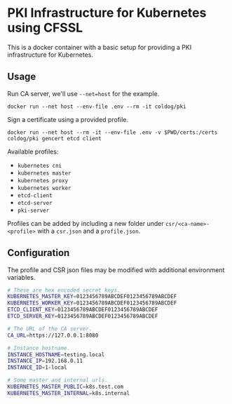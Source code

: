 # PKI Infrastructure for Kubernetes using CFSSL

This is a docker container with a basic setup for providing a PKI infrastructure for Kubernetes.

## Usage

Run CA server, we'll use `--net=host` for the example.

```
docker run --net host --env-file .env --rm -it coldog/pki
```

Sign a certificate using a provided profile.

```
docker run --net host --rm -it --env-file .env -v $PWD/certs:/certs coldog/pki gencert etcd client
```

Available profiles:

- `kubernetes cni`
- `kubernetes master`
- `kubernetes proxy`
- `kubernetes worker`
- `etcd-client`
- `etcd-server`
- `pki-server`

Profiles can be added by including a new folder under `csr/<ca-name>-<profile>` with a `csr.json` and a `profile.json`.

## Configuration

The profile and CSR json files may be modified with additional environment variables.

```bash
# These are hex encoded secret keys.
KUBERNETES_MASTER_KEY=0123456789ABCDEF0123456789ABCDEF
KUBERNETES_WORKER_KEY=0123456789ABCDEF0123456789ABCDEF
ETCD_CLIENT_KEY=0123456789ABCDEF0123456789ABCDEF
ETCD_SERVER_KEY=0123456789ABCDEF0123456789ABCDEF

# The URL of the CA server.
CA_URL=https://127.0.0.1:8080

# Instance hostname.
INSTANCE_HOSTNAME=testing.local
INSTANCE_IP=192.168.0.11
INSTANCE_ID=1-local

# Some master and internal urls.
KUBERNETES_MASTER_PUBLIC=k8s.test.com
KUBERNETES_MASTER_INTERNAL=k8s.internal
```
